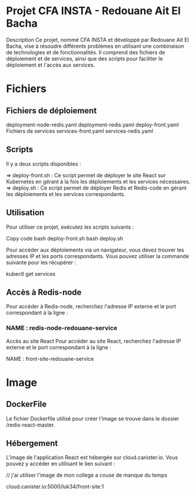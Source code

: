 ﻿# Projet CFA INSTA - Redouane Ait El Bacha
Description
Ce projet, nommé CFA INSTA et développé par Redouane Ait El Bacha, vise à résoudre différents problèmes en utilisant une combinaison de technologies et de fonctionnalités. Il comprend des fichiers de déploiement et de services, ainsi que des scripts pour faciliter le déploiement et l'accès aux services.

# Fichiers
## Fichiers de déploiement
deployment-node-redis.yaml
deployment-redis.yaml
deploy-front.yaml
Fichiers de services
services-front.yaml
services-redis.yaml


## Scripts
Il y a deux scripts disponibles :

=>  deploy-front.sh : Ce script permet de déployer le site React sur Kubernetes en gérant à la fois les déploiements et les services nécessaires.
=>   deploy.sh : Ce script permet de déployer Redis et Redis-code en gérant les déploiements et les services correspondants.

## Utilisation
Pour utiliser ce projet, exécutez les scripts suivants :

Copy code
bash deploy-front.sh
bash deploy.sh


Pour accéder aux déploiements via un navigateur, vous devez trouver les adresses IP et les ports correspondants. Vous pouvez utiliser la commande suivante pour les récupérer :

kubectl get services

## Accès à Redis-node
Pour accéder à Redis-node, recherchez l'adresse IP externe et le port correspondant à la ligne :

### NAME : redis-node-redouane-service

Accès au site React
Pour accéder au site React, recherchez l'adresse IP externe et le port correspondant à la ligne :

NAME : front-site-redouane-service

# Image
## DockerFile
Le fichier Dockerfile utilisé pour créer l'image se trouve dans le dossier /redis-react-master.

## Hébergement
L'image de l'application React est hébergée sur cloud.canister.io. Vous pouvez y accéder en utilisant le lien suivant :

// j'ai utiliser l'image de mon college a couse de manque du temps 

cloud.canister.io:5000/luk34/front-site:1